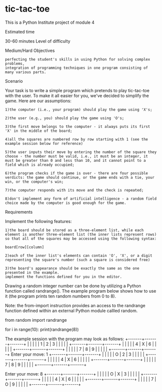 # tic-tac-toe
This is a Python Institute project of module 4

Estimated time

30-60 minutes
Level of difficulty

Medium/Hard
Objectives

    perfecting the student's skills in using Python for solving complex problems,
    integration of programming techniques in one program consisting of many various parts.

Scenario

Your task is to write a simple program which pretends to play tic-tac-toe with the user. To make it all easier for you, we've decided to simplify the game. Here are our assumptions:

    1)the computer (i.e., your program) should play the game using 'X's;

    2)the user (e.g., you) should play the game using 'O's;

    3)the first move belongs to the computer - it always puts its first 'X' in the middle of the board;

    4)all the squares are numbered row by row starting with 1 (see the example session below for reference)

    5)the user inputs their move by entering the number of the square they choose - the number must be valid, i.e., it must be an integer, it must be greater than 0 and less than 10, and it cannot point to a field which is already occupied;

    6)the program checks if the game is over - there are four possible verdicts: the game should continue, or the game ends with a tie, your win, or the computer's win;

    7)the computer responds with its move and the check is repeated;

    8)don't implement any form of artificial intelligence - a random field choice made by the computer is good enough for the game.


Requirements

Implement the following features:

    1)the board should be stored as a three-element list, while each element is another three-element list (the inner lists represent rows) so that all of the squares may be accessed using the following syntax:

    board[row][column]

    2)each of the inner list's elements can contain 'O', 'X', or a digit representing the square's number (such a square is considered free)

    3)the board's appearance should be exactly the same as the one presented in the example.
    implement the functions defined for you in the editor.


Drawing a random integer number can be done by utilizing a Python function called randrange(). The example program below shows how to use it (the program prints ten random numbers from 0 to 8).

Note: the from-import instruction provides an access to the randrange function defined within an external Python module callled random.

from random import randrange

for i in range(10):
    print(randrange(8))



The example session with the program may look as follows:
+-------+-------+-------+
|       |       |       |
|   1   |   2   |   3   |
|       |       |       |
+-------+-------+-------+
|       |       |       |
|   4   |   X   |   6   |
|       |       |       |
+-------+-------+-------+
|       |       |       |
|   7   |   8   |   9   |
|       |       |       |
+-------+-------+-------+
Enter your move: 1
+-------+-------+-------+
|       |       |       |
|   O   |   2   |   3   |
|       |       |       |
+-------+-------+-------+
|       |       |       |
|   4   |   X   |   6   |
|       |       |       |
+-------+-------+-------+
|       |       |       |
|   7   |   8   |   9   |
|       |       |       |
+-------+-------+-------+

Enter your move: 8
+-------+-------+-------+
|       |       |       |
|   O   |   X   |   3   |
|       |       |       |
+-------+-------+-------+
|       |       |       |
|   4   |   X   |   6   |
|       |       |       |
+-------+-------+-------+
|       |       |       |
|   7   |   O   |   9   |
|       |       |       |
+-------+-------+-------+